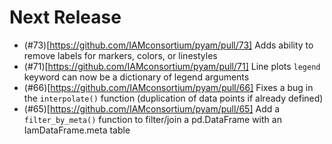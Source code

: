 
# Next Release

- (#73)[https://github.com/IAMconsortium/pyam/pull/73] Adds ability to remove labels for markers, colors, or linestyles
- (#71)[https://github.com/IAMconsortium/pyam/pull/71] Line plots `legend` keyword can now be a dictionary of legend arguments
- (#66)[https://github.com/IAMconsortium/pyam/pull/66] Fixes a bug in the `interpolate()` function (duplication of data points if already defined)
- (#65)[https://github.com/IAMconsortium/pyam/pull/65] Add a `filter_by_meta()` function to filter/join a pd.DataFrame with an IamDataFrame.meta table
